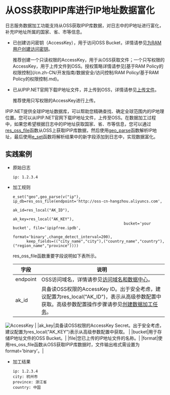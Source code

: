 # 从OSS获取IPIP库进行IP地址数据富化

日志服务数据加工功能支持从OSS获取IPIP库数据，对日志中的IP地址进行富化，补充IP地址所属的国家、省、市等信息。

-   已创建访问密钥（AccessKey），用于访问OSS Bucket，详情请参见[为RAM用户创建访问密钥](/cn.zh-CN/安全设置/访问密钥/为RAM用户创建访问密钥.md)。

    推荐创建一个只读权限的AccessKey，用于从OSS获取文件；一个只写权限的AccessKey，用于上传文件到OSS。授权策略详情请参见[基于RAM Policy的权限控制](/cn.zh-CN/开发指南/数据安全/访问控制/RAM Policy/基于RAM Policy的权限控制.md)。

-   已从IPIP.NET官网下载IP地址文件，并上传到OSS，详情请参见[上传文件](/cn.zh-CN/快速入门/上传文件.md)。

    推荐使用只写权限的AccessKey进行上传。


IPIP.NET提供全球IP地址数据库，可以帮助您精确查找、确定全球范围内的IP地理位置。您可以从IPIP.NET官网下载IP地址文件，上传至OSS。在数据加工过程中，如果您希望根据日志中的IP地址获取国家、省、市等信息，您可以通过[res\_oss\_file](/cn.zh-CN/数据加工/数据加工语法/表达式函数/资源函数.md)函数从OSS上获取IPIP库数据，然后使用[geo\_parse](/cn.zh-CN/数据加工/数据加工语法/表达式函数/特定结构化数据函数.md)函数解析IP地址，最后使用[e\_set](/cn.zh-CN/数据加工/数据加工语法/全局操作函数/字段赋值函数.md)函数将解析结果中的新字段添加到日志中，实现数据富化。

## 实践案例

-   原始日志

    ```
    ip: 1.2.3.4
    ```

-   加工规则

    ```
    e_set("geo",geo_parse(v("ip"), ip_db=res_oss_file(endpoint='http://oss-cn-hangzhou.aliyuncs.com',
                                                     ak_id=res_local("AK_ID"),
                                                     ak_key=res_local("AK_KEY"),
                                                     bucket='your bucket', file='ipipfree.ipdb',
                                                     format='binary',change_detect_interval=200),
          keep_fields=(("city_name","city"),("country_name","country"),("region_name","province"))))
    ```

    res\_oss\_file函数重要字段说明如下表所示。

    |字段|说明|
    |--|--|
    |endpoint|OSS访问域名，详情请参见[访问域名和数据中心](/cn.zh-CN/开发指南/访问域名（Endpoint）/访问域名和数据中心.md)。|
    |ak\_id|具备读OSS权限的AccessKey ID。出于安全考虑，建议配置为res\_local\("AK\_ID"\)，表示从高级参数配置中获取。高级参数配置操作步骤请参见[创建数据加工任务](/cn.zh-CN/数据加工/创建数据加工任务.md)。

![AccessKey](https://static-aliyun-doc.oss-cn-hangzhou.aliyuncs.com/assets/img/zh-CN/6452813061/p136966.png) |
    |ak\_key|具备读OSS权限的AccessKey Secret。出于安全考虑，建议配置为res\_local\("AK\_KEY"\)表示从高级参数配置中获取。 |
    |bucket|用于存储IP地址文件的OSS Bucket。|
    |file|您已上传的IP地址文件的名称。|
    |format|使用res\_oss\_file函数从OSS获取IPIP库数据时，文件输出格式需设置为format='binary'。|

-   加工结果

    ```
    ip: 1.2.3.4
    city: 杭州市
    province: 浙江省
    country: 中国
    ```


